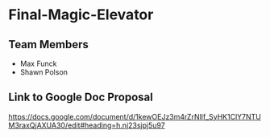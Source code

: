 # Final-Magic-Elevator

## Team Members
 - Max Funck
 - Shawn Polson
 
 ## Link to Google Doc Proposal
 https://docs.google.com/document/d/1kewOEJz3m4rZrNlIf_SyHK1ClY7NTUM3raxQjAXUA30/edit#heading=h.nj23sjpj5u97
